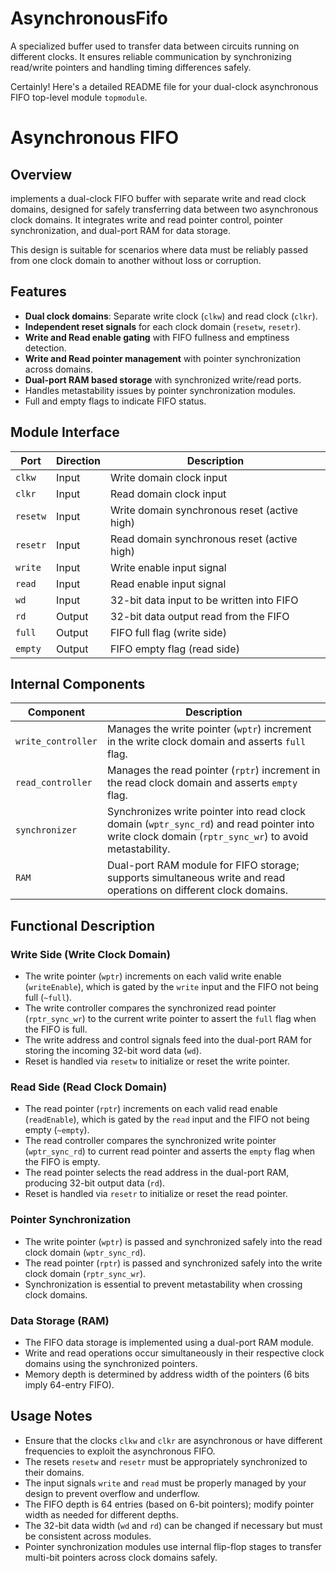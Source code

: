 # AsynchronousFifo
A specialized buffer used to transfer data between circuits running on different clocks. It ensures reliable communication by synchronizing read/write pointers and handling timing differences safely. 

Certainly! Here's a detailed README file for your dual-clock asynchronous FIFO top-level module `topmodule`.

# Asynchronous FIFO 

## Overview

implements a dual-clock FIFO buffer with separate write and read clock domains, designed for safely transferring data between two asynchronous clock domains. It integrates write and read pointer control, pointer synchronization, and dual-port RAM for data storage.

This design is suitable for scenarios where data must be reliably passed from one clock domain to another without loss or corruption.

## Features

- **Dual clock domains**: Separate write clock (`clkw`) and read clock (`clkr`).
- **Independent reset signals** for each clock domain (`resetw`, `resetr`).
- **Write and Read enable gating** with FIFO fullness and emptiness detection.
- **Write and Read pointer management** with pointer synchronization across domains.
- **Dual-port RAM based storage** with synchronized write/read ports.
- Handles metastability issues by pointer synchronization modules.
- Full and empty flags to indicate FIFO status.

## Module Interface

| Port        | Direction | Description                                      |
|-------------|-----------|------------------------------------------------|
| `clkw`      | Input     | Write domain clock input                         |
| `clkr`      | Input     | Read domain clock input                          |
| `resetw`    | Input     | Write domain synchronous reset (active high)   |
| `resetr`    | Input     | Read domain synchronous reset (active high)    |
| `write`     | Input     | Write enable input signal                        |
| `read`      | Input     | Read enable input signal                         |
| `wd`        | Input     | 32-bit data input to be written into FIFO       |
| `rd`        | Output    | 32-bit data output read from the FIFO            |
| `full`      | Output    | FIFO full flag (write side)                      |
| `empty`     | Output    | FIFO empty flag (read side)                      |

## Internal Components

| Component          | Description                                                                                 |
|--------------------|---------------------------------------------------------------------------------------------|
| `write_controller` | Manages the write pointer (`wptr`) increment in the write clock domain and asserts `full` flag. |
| `read_controller`  | Manages the read pointer (`rptr`) increment in the read clock domain and asserts `empty` flag. |
| `synchronizer`     | Synchronizes write pointer into read clock domain (`wptr_sync_rd`) and read pointer into write clock domain (`rptr_sync_wr`) to avoid metastability. |
| `RAM`              | Dual-port RAM module for FIFO storage; supports simultaneous write and read operations on different clock domains. |

## Functional Description

### Write Side (Write Clock Domain)

- The write pointer (`wptr`) increments on each valid write enable (`writeEnable`), which is gated by the `write` input and the FIFO not being full (`~full`).
- The write controller compares the synchronized read pointer (`rptr_sync_wr`) to the current write pointer to assert the `full` flag when the FIFO is full.
- The write address and control signals feed into the dual-port RAM for storing the incoming 32-bit word data (`wd`).
- Reset is handled via `resetw` to initialize or reset the write pointer.

### Read Side (Read Clock Domain)

- The read pointer (`rptr`) increments on each valid read enable (`readEnable`), which is gated by the `read` input and the FIFO not being empty (`~empty`).
- The read controller compares the synchronized write pointer (`wptr_sync_rd`) to current read pointer and asserts the `empty` flag when the FIFO is empty.
- The read pointer selects the read address in the dual-port RAM, producing 32-bit output data (`rd`).
- Reset is handled via `resetr` to initialize or reset the read pointer.

### Pointer Synchronization

- The write pointer (`wptr`) is passed and synchronized safely into the read clock domain (`wptr_sync_rd`).
- The read pointer (`rptr`) is passed and synchronized safely into the write clock domain (`rptr_sync_wr`).
- Synchronization is essential to prevent metastability when crossing clock domains.

### Data Storage (RAM)

- The FIFO data storage is implemented using a dual-port RAM module.
- Write and read operations occur simultaneously in their respective clock domains using the synchronized pointers.
- Memory depth is determined by address width of the pointers (6 bits imply 64-entry FIFO).

## Usage Notes

- Ensure that the clocks `clkw` and `clkr` are asynchronous or have different frequencies to exploit the asynchronous FIFO.
- The resets `resetw` and `resetr` must be appropriately synchronized to their domains.
- The input signals `write` and `read` must be properly managed by your design to prevent overflow and underflow.
- The FIFO depth is 64 entries (based on 6-bit pointers); modify pointer width as needed for different depths.
- The 32-bit data width (`wd` and `rd`) can be changed if necessary but must be consistent across modules.
- Pointer synchronization modules use internal flip-flop stages to transfer multi-bit pointers across clock domains safely.






